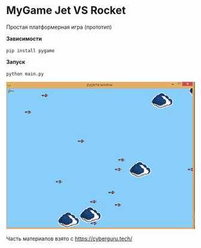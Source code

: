 # MyGame  Jet VS Rocket 

Простая платформерная игра (прототип)

**Зависимости**

`pip install pygame`

**Запуск**

`python main.py`

![Иллюстрация к проекту](https://github.com/under-web/MyGame/blob/master/%D0%A1%D0%BD%D0%B8%D0%BC%D0%BE%D0%BA.PNG)

Часть материалов взято с https://cyberguru.tech/
